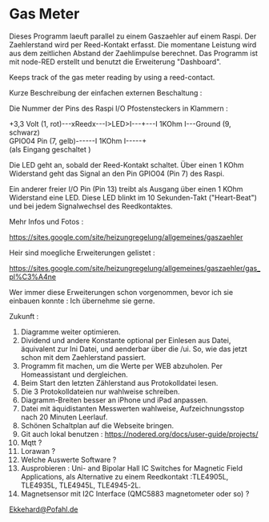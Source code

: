 # Gas Meter

Dieses Programm laeuft parallel zu einem Gaszaehler auf einem Raspi. Der Zaehlerstand wird per Reed-Kontakt erfasst. Die momentane Leistung wird aus dem zeitlichen Abstand der Zaehlimpulse berechnet. Das Programm ist mit node-RED erstellt und benutzt die Erweiterung "Dashboard".

Keeps track of the gas meter reading by using a reed-contact.

Kurze Beschreibung der einfachen externen Beschaltung :

Die Nummer der Pins des Raspi I/O Pfostensteckers in Klammern :

+3,3 Volt (1, rot)---xReedx---I>LED>I---+---I 1KOhm I---Ground (9, schwarz)   
GPIO04 Pin (7, gelb)------I 1KOhm I-----+  
(als Eingang geschaltet )

Die LED geht an, sobald der Reed-Kontakt schaltet. Über einen 1 KOhm Widerstand geht das Signal an den Pin GPIO04 (Pin 7) des Raspi.

Ein anderer freier I/O Pin (Pin 13) treibt als Ausgang über einen 1 KOhm Widerstand eine LED. Diese LED blinkt im 10 Sekunden-Takt ("Heart-Beat") und bei jedem Signalwechsel des Reedkontaktes.

Mehr Infos und Fotos :

https://sites.google.com/site/heizungregelung/allgemeines/gaszaehler

Heir sind moegliche Erweiterungen gelistet :

https://sites.google.com/site/heizungregelung/allgemeines/gaszaehler/gas_pl%C3%A4ne

Wer immer diese Erweiterungen schon vorgenommen, bevor ich sie einbauen konnte : Ich übernehme sie gerne.

Zukunft :

1. Diagramme weiter optimieren.
1. Dividend und andere Konstante optional per Einlesen aus Datei, äquivalent zur Ini Datei, und aenderbar über die /ui. So, wie das jetzt schon mit dem Zaehlerstand passiert.
1. Programm fit machen, um die Werte per WEB abzuholen. Per Homeassistant und dergleichen.
1. Beim Start den letzten Zählerstand aus Protokolldatei lesen.
1. Die 3 Protokolldateien nur wahlweise schreiben.
1. Diagramm-Breiten besser an iPhone und iPad anpassen.
1. Datei mit äquidistanten Messwerten wahlweise, Aufzeichnungsstop nach 20 Minuten Leerlauf.
1. Schönen Schaltplan auf die Webseite bringen.
1. Git auch lokal benutzen : https://nodered.org/docs/user-guide/projects/
1. Mqtt ?
1. Lorawan ?
1. Welche Auswerte Software ?
1. Ausprobieren : Uni- and Bipolar Hall IC Switches for Magnetic Field Applications, als Alternative zu einem Reedkontakt :TLE4905L, TLE4935L, TLE4945L, TLE4945-2L.
1. Magnetsensor mit I2C Interface (QMC5883 magnetometer oder so) ?



Ekkehard@Pofahl.de
